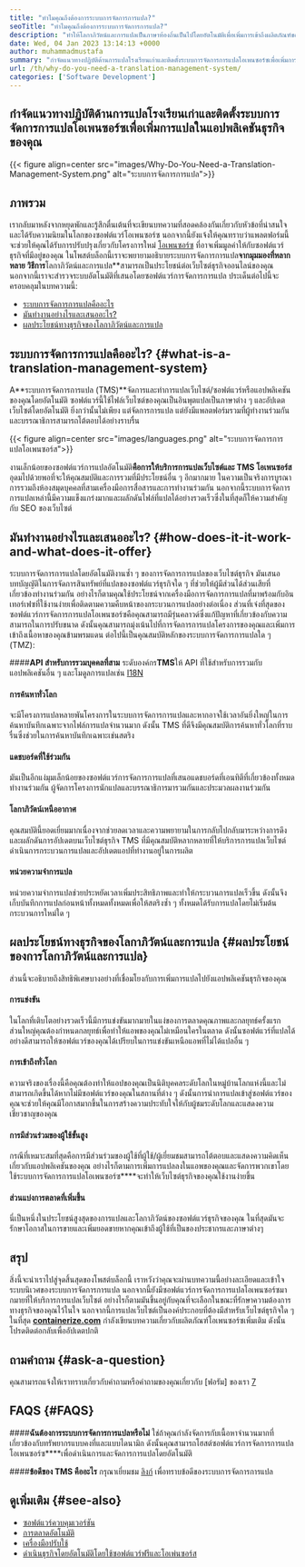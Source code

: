 ```yaml
---
title: "ทำไมคุณถึงต้องการระบบการจัดการการแปล?" 
seoTitle: "ทำไมคุณถึงต้องการระบบการจัดการการแปล?" 
description: "ทำให้โลกาภิวัตน์และการแปลเป็นภาษาท้องถิ่นเป็นไปโดยอัตโนมัติเพื่อเพิ่มการเข้าถึงผลิตภัณฑ์ของคุณ มาสำรวจว่าซอฟต์แวร์ของคุณใช้ประโยชน์จากระบบการจัดการการแปลได้อย่างไร" 
date: Wed, 04 Jan 2023 13:14:13 +0000
author: muhammadmustafa
summary: "กำจัดแนวทางปฏิบัติด้านการแปลโรงเรียนเก่าและติดตั้งระบบการจัดการการแปลโอเพนซอร์ซเพื่อเพิ่มการแปลในแอปพลิเคชันธุรกิจของคุณ" 
url: /th/why-do-you-need-a-translation-management-system/
categories: ['Software Development']
---
```


## กำจัดแนวทางปฏิบัติด้านการแปลโรงเรียนเก่าและติดตั้งระบบการจัดการการแปลโอเพนซอร์ซเพื่อเพิ่มการแปลในแอปพลิเคชันธุรกิจของคุณ

{{< figure align=center src="images/Why-Do-You-Need-a-Translation-Management-System.png" alt="ระบบการจัดการการแปล">}}


## ภาพรวม
เรากลับมาหลังจากหยุดพักและรู้สึกตื่นเต้นที่จะเขียนบทความที่สอดคล้องกันเกี่ยวกับหัวข้อที่น่าสนใจและได้รับความนิยมในโลกของซอฟต์แวร์โอเพนซอร์ซ นอกจากนี้ยังแจ้งให้คุณทราบว่าแพลตฟอร์มนี้จะช่วยให้คุณได้รับการปรับปรุงเกี่ยวกับโครงการใหม่ [โอเพนซอร์ซ][1] ที่อาจเพิ่มมูลค่าให้กับซอฟต์แวร์ธุรกิจที่มีอยู่ของคุณ
ในโพสต์บล็อกนี้เราจะพยายามอธิบายระบบการจัดการการแปล**จากมุมมองที่หลากหลาย วิธีการ**โลกาภิวัตน์และการแปล**สามารถเป็นประโยชน์ต่อเว็บไซต์ธุรกิจออนไลน์ของคุณ นอกจากนี้เราจะสำรวจระบบอัตโนมัติที่เสนอโดยซอฟต์แวร์การจัดการการแปล
ประเด็นต่อไปนี้จะครอบคลุมในบทความนี้:
  * [ระบบการจัดการการแปลคืออะไร][2]
  * [มันทำงานอย่างไรและเสนออะไร? ][3]
  * [ผลประโยชน์ทางธุรกิจของโลกาภิวัตน์และการแปล][4]

## ระบบการจัดการการแปลคืออะไร? {#what-is-a-translation-management-system}
A**ระบบการจัดการการแปล (TMS)**จัดการและทำการแปลเว็บไซต์/ซอฟต์แวร์หรือแอปพลิเคชันของคุณโดยอัตโนมัติ ซอฟต์แวร์นี้ใช้ไฟล์เว็บไซต์ของคุณเป็นอินพุตแปลเป็นภาษาต่าง ๆ และอัปเดตเว็บไซต์โดยอัตโนมัติ ยิ่งกว่านั้นไม่เพียง แต่จัดการการแปล แต่ยังมีแพลตฟอร์มรวมที่ผู้ทำงานร่วมกันและบรรณาธิการสามารถโต้ตอบได้อย่างราบรื่น

{{< figure align=center src="images/languages.png" alt="ระบบการจัดการการแปลโอเพนซอร์ส">}}

งานเล็กน้อยของซอฟต์แวร์การแปลอัตโนมัติ****คือการให้บริการการแปลเว็บไซต์และ TMS โอเพนซอร์ส****อุดมไปด้วยพอที่จะให้คุณสมบัติและการรวมที่มีประโยชน์อื่น ๆ อีกมากมาย ในความเป็นจริงการบูรณาการรวมถึงห้องสมุดบุคคลที่สามเครื่องมือการสื่อสารและการทำงานร่วมกัน นอกจากนี้ระบบการจัดการการแปลเหล่านี้มีความแข็งแกร่งมากและผลักดันไฟล์ที่แปลได้อย่างรวดเร็วซึ่งในที่สุดก็ให้ความสำคัญกับ SEO ของเว็บไซต์

## มันทำงานอย่างไรและเสนออะไร? {#how-does-it-it-work-and-what-does-it-offer}
ระบบการจัดการการแปลโดยอัตโนมัติงานซ้ำ ๆ ของการจัดการการแปลของเว็บไซต์ธุรกิจ มันเสนอบทบัญญัติในการจัดการสินทรัพย์ที่แปลของซอฟต์แวร์ธุรกิจใด ๆ ที่ช่วยให้ผู้มีส่วนได้ส่วนเสียที่เกี่ยวข้องทำงานร่วมกัน อย่างไรก็ตามคุณใช้ประโยชน์จากเครื่องมือการจัดการการแปลที่มาพร้อมกับอินเทอร์เฟซที่ใช้งานง่ายเพื่อติดตามความคืบหน้าของกระบวนการแปลอย่างต่อเนื่อง
ส่วนที่เจ๋งที่สุดของซอฟต์แวร์การจัดการการแปลโอเพนซอร์ซคือคุณสามารถมีรุ่นคลาวด์ซึ่งแก้ปัญหาที่เกี่ยวข้องกับความสามารถในการปรับขนาด ดังนั้นคุณสามารถมุ่งเน้นไปที่การจัดการการแปลโครงการของคุณและเพิ่มการเข้าถึงเนื้อหาของคุณข้ามพรมแดน
ต่อไปนี้เป็นคุณสมบัติหลักของระบบการจัดการการแปลใด ๆ (TMZ):

####**API สำหรับการรวมบุคคลที่สาม**
ระดับองค์กร**TMS**ให้ API ที่ใช้สำหรับการรวมกับแอปพลิเคชันอื่น ๆ และโมดูลการแปลเช่น [I18N][5]

#### การค้นหาทั่วโลก
จะมีโครงการแปลหลายพันโครงการในระบบการจัดการการแปลและหากอาจใช้เวลาอันยิ่งใหญ่ในการค้นหาบันทึกเฉพาะจากไฟล์การแปลจำนวนมาก ดังนั้น TMS ที่ดีจึงมีคุณสมบัติการค้นหาทั่วโลกที่ราบรื่นซึ่งช่วยในการค้นหาบันทึกเฉพาะเช่นสตริง

#### แดชบอร์ดที่ใช้ร่วมกัน
มันเป็นอีกแง่มุมเล็กน้อยของซอฟต์แวร์การจัดการการแปลที่เสนอแดชบอร์ดที่เอนทิตีที่เกี่ยวข้องทั้งหมดทำงานร่วมกัน ผู้จัดการโครงการนักแปลและบรรณาธิการมารวมกันและประมวลผลงานร่วมกัน

#### โลกาภิวัตน์เหนืออากาศ
คุณสมบัตินี้ยอดเยี่ยมมากเนื่องจากช่วยลดเวลาและความพยายามในการกลับไปกลับมาระหว่างการดึงและผลักดันการอัปเดตบนเว็บไซต์ธุรกิจ TMS ที่มีคุณสมบัติหลากหลายที่ให้บริการการแปลเว็บไซต์ดำเนินการกระบวนการแปลและอัปเดตแอปที่ทำงานอยู่ในการผลิต

#### หน่วยความจำการแปล
หน่วยความจำการแปลช่วยประหยัดเวลาเพิ่มประสิทธิภาพและทำให้กระบวนการแปลเร็วขึ้น ดังนั้นจึงเก็บบันทึกการแปลก่อนหน้าทั้งหมดทั้งหมดเพื่อให้สตริงซ้ำ ๆ ทั้งหมดได้รับการแปลโดยไม่เริ่มต้นกระบวนการใหม่ใด ๆ

## ผลประโยชน์ทางธุรกิจของโลกาภิวัตน์และการแปล {#ผลประโยชน์ของการโลกาภิวัตน์และการแปล}
ส่วนนี้จะอธิบายถึงสิทธิพิเศษบางอย่างที่เชื่อมโยงกับการเพิ่มการแปลไปยังแอปพลิเคชันธุรกิจของคุณ

#### การแข่งขัน
ในโลกที่เติบโตอย่างรวดเร็วนี้มีการแข่งขันมากมายในแง่ของการตลาดคุณภาพและกลยุทธ์ครั้งแรก ส่วนใหญ่คุณต้องกำหนดกลยุทธ์เพื่อทำให้แอพของคุณไม่เหมือนใครในตลาด ดังนั้นซอฟต์แวร์ที่แปลได้อย่างดีสามารถให้ซอฟต์แวร์ของคุณได้เปรียบในการแข่งขันเหนือแอพที่ไม่ได้แปลอื่น ๆ

#### การเข้าถึงทั่วโลก
ความจริงของเรื่องนี้คือคุณต้องทำให้แอปของคุณเป็นนิติบุคคลระดับโลกในหมู่บ้านโลกแห่งนี้และไม่สามารถเกิดขึ้นได้หากไม่มีซอฟต์แวร์ของคุณในสถานที่ต่าง ๆ ดังนั้นการนำการแปลเข้าสู่ซอฟต์แวร์ของคุณจะช่วยให้คุณมีโอกาสมากขึ้นในการสร้างความประทับใจให้กับผู้ชมระดับโลกและแสดงความเชี่ยวชาญของคุณ

#### การมีส่วนร่วมของผู้ใช้ขั้นสูง
กรณีที่เหมาะสมที่สุดคือการมีส่วนร่วมของผู้ใช้ที่ผู้ใช้/ผู้เยี่ยมชมสามารถโต้ตอบและแสดงความคิดเห็นเกี่ยวกับแอปพลิเคชันของคุณ อย่างไรก็ตามการเพิ่มการแปลลงในแอพของคุณและจัดการพวกเขาโดยใช้ระบบการจัดการการแปลโอเพนซอร์ซ****จะทำให้เว็บไซต์ธุรกิจของคุณใช้งานง่ายขึ้น

#### ส่วนแบ่งการตลาดที่เพิ่มขึ้น
นี่เป็นหนึ่งในประโยชน์สูงสุดของการแปลและโลกาภิวัตน์ของซอฟต์แวร์ธุรกิจของคุณ ในที่สุดมันจะรักษาโอกาสในการขายและเพิ่มยอดขายหากคุณเข้าถึงผู้ใช้ที่เป็นของประชากรและภาษาต่างๆ

## สรุป
สิ่งนี้จะนำเราไปสู่จุดสิ้นสุดของโพสต์บล็อกนี้ เราหวังว่าคุณจะผ่านบทความนี้อย่างละเอียดและเข้าใจระบบนิเวศของระบบการจัดการการแปล นอกจากนี้ยังมีซอฟต์แวร์การจัดการการแปลโอเพนซอร์ซมากมายที่ให้บริการการแปลเว็บไซต์ อย่างไรก็ตามมันขึ้นอยู่กับคุณที่จะเลือกในขณะที่รักษาความต้องการทางธุรกิจของคุณไว้ในใจ นอกจากนี้การแปลเว็บไซต์เป็นองค์ประกอบที่ต้องมีสำหรับเว็บไซต์ธุรกิจใด ๆ
ในที่สุด [**containerize.com**][6] กำลังเขียนบทความเกี่ยวกับผลิตภัณฑ์โอเพนซอร์ซเพิ่มเติม ดังนั้นโปรดติดต่อกลับเพื่ออัปเดตปกติ

## ถามคำถาม {#ask-a-question}
คุณสามารถแจ้งให้เราทราบเกี่ยวกับคำถามหรือคำถามของคุณเกี่ยวกับ [ฟอรัม] ของเรา [7]

## FAQS {#FAQS}

####**ฉันต้องการระบบการจัดการการแปลหรือไม่**
ใช่ถ้าคุณกำลังจัดการกับเนื้อหาจำนวนมากที่เกี่ยวข้องกับทรัพยากรแบบคงที่และแบบไดนามิก ดังนั้นคุณสามารถโฮสต์ซอฟต์แวร์การจัดการการแปลโอเพนซอร์ซ****เพื่อดำเนินการและจัดการการแปลโดยอัตโนมัติ

####**ข้อดีของ TMS คืออะไร**
กรุณาเยี่ยมชม [ลิงก์][4] เพื่อทราบข้อดีของระบบการจัดการการแปล

## ดูเพิ่มเติม {#see-also}
  * [ซอฟต์แวร์ควบคุมเวอร์ชัน][8]
  * [การตลาดอัตโนมัติ][9]
  * [เครื่องมือปรับใช้][10]
  * [ดำเนินธุรกิจโดยอัตโนมัติโดยใช้ซอฟต์แวร์ฟรีและโอเพ่นซอร์ส][11]

  
[1]: https://products.containerize.com/
[2]: #What-is-a-translation-management-system
[3]: #How-does-it-work-and-what-does-it-offer
[4]: #Benefits-of-globalization-and-localization
[5]: https://www.npmjs.com/package/i18n
[6]: https://www.containerize.com/
[7]: https://forum.containerize.com/
[8]: https://blog.containerize.com/category/version-control-software/
[9]: https://blog.containerize.com/category/marketing-automation/
[10]: https://blog.containerize.com/category/deployment-tools/
[11]: https://blog.containerize.com/blogging/automate-business-operations-using-open-source-software/
